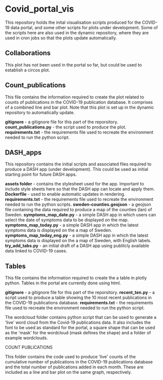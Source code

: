 # Covid_portal_vis

This repository holds the inital visualisation scripts produced for the COVID-19 data portal, and some other scripts for plots under development. Some of the scripts here are also used in the dynamic repository, where they are used in cron jobs so that the plots update automatically.

## Collaborations 

This plot has not been used in the portal so far, but could be used to establish a circos plot.

## Count_publications

This file contains the information required to create the plot related to counts of publications in the COVID-19 publication database. It comprises of a combined line and bar plot. Note that this plot is set up in the dynamic repository to automatically update.

**gitignore** - a gitignore file for this part of the reporsitory.
**count_publications.py** - the script used to produce the plot.
**requirements.txt** - the requirements file used to recreate the environment needed to run the python script.

## DASH_apps

This repository contains the initial scripts and associated files required to produce a DASH app (under development). This could be used as initial starting point for future DASH apps.

**assets folder** - contains the stylesheet used for the app. Important to include style sheets here so that the DASH app can locate and apply them.
**Dockerfile** - used to enable automatic updates in rendering.
**requirements.txt** - the requirements file used to recreate the environment needed to run the python scripts.
**sweden-counties.geojson** - a geojson file containing the data required to produce a map of the counties (lan) of Sweden.
**symptoms_map_date.py** - a simple DASH app in which users can select the date of symptoms data to be displayed on the map.
**symptoms_map_today.py** - a simple DASH app in which the latest symptoms data is displayed on the a map of Sweden.
**symptoms_map_today_eng.py** - a simple DASH app in which the latest symptoms data is displayed on the a map of Sweden, with English labels.
**try_add_tabs.py** - an initial draft of a DASH app using publilcly available data linked to COVID-19 cases.

## Tables

This file contains the information required to create the a table in plotly python. Tables in the portal are currently done using html.

**gitignore** - a gitignore file for this part of the reporsitory.
**recent_ten.py** - a script used to produce a table showing the 10 most recent publications in the COVID-19 publications database.
**requirements.txt** - the requirements file used to recreate the environment needed to run the python script.




The wordcloud folder contains python script that can be used to generate a 'live' word cloud from the Covid-19 publications data. It also includes the font to be used as standard for the portal, a square shape that can be used as the 'mask' for the wordcloud (mask defines the shape) and a folder of example wordclouds. 

COUNT PUBLICATIONS

This folder contains the code used to produce 'live' counts of the cumulative number of publications in the COVID-19 publications database and the total number of publications added in each month. These are included as a line and bar plot on the same graph, respectively. 
